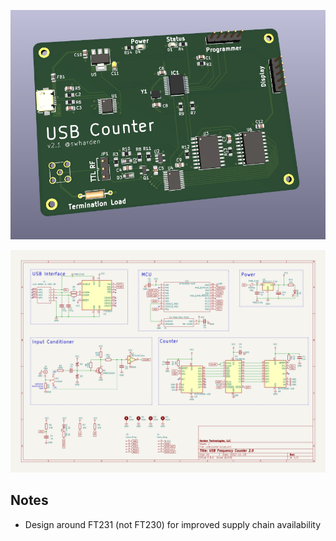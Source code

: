 ![](3d.png)

![](schematic.png)

## Notes

* Design around FT231 (not FT230) for improved supply chain availability